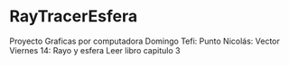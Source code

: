 # RayTracerEsfera
Proyecto Graficas por computadora
Domingo
Tefi: Punto
Nicolás: Vector
Viernes 14: Rayo y esfera
Leer libro capitulo 3
